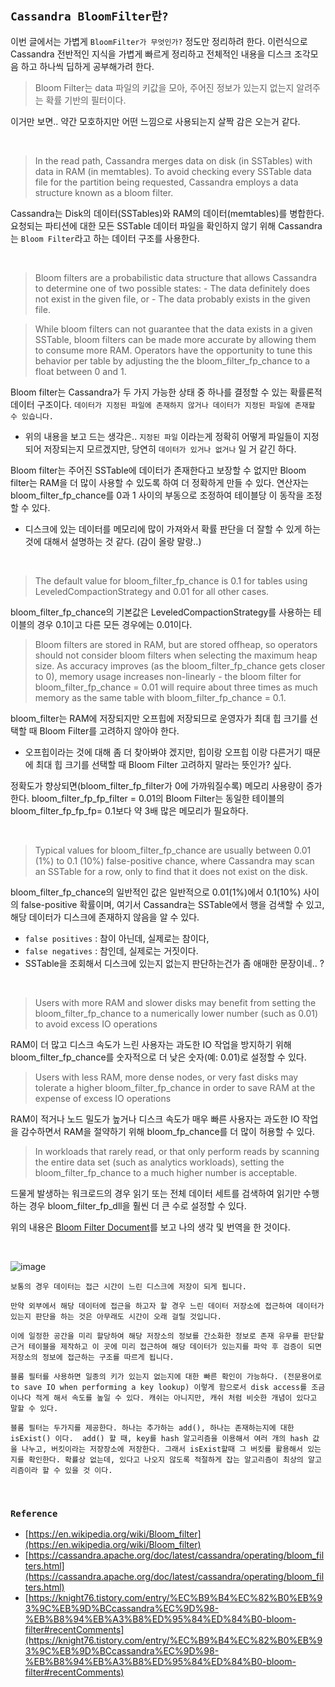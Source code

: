## `Cassandra BloomFilter란?`

이번 글에서는 가볍게 `BloomFilter가 무엇인가?` 정도만 정리하려 한다. 이런식으로 Cassandra 전반적인 지식을 가볍게 빠르게 정리하고 전체적인 내용을 디스크 조각모음 하고 하나씩 딥하게 공부해가려 한다.

> Bloom Filter는 data 파일의 키값을 모아, 주어진 정보가 있는지 없는지 알려주는 확률 기반의 필터이다.

이거만 보면.. 약간 모호하지만 어떤 느낌으로 사용되는지 살짝 감은 오는거 같다.

<br>

> In the read path, Cassandra merges data on disk (in SSTables) with data in RAM (in memtables). To avoid checking every SSTable data file for the partition being requested, Cassandra employs a data structure known as a bloom filter.

Cassandra는 Disk의 데이터(SSTables)와 RAM의 데이터(memtables)를 병합한다. 요청되는 파티션에 대한 모든 SSTable 데이터 파일을 확인하지 않기 위해 Cassandra는 `Bloom Filter`라고 하는 데이터 구조를 사용한다.

<br>

> Bloom filters are a probabilistic data structure that allows Cassandra to determine one of two possible states: - The data definitely does not exist in the given file, or - The data probably exists in the given file.

> While bloom filters can not guarantee that the data exists in a given SSTable, bloom filters can be made more accurate by allowing them to consume more RAM. Operators have the opportunity to tune this behavior per table by adjusting the the bloom_filter_fp_chance to a float between 0 and 1.

Bloom filter는 Cassandra가 두 가지 가능한 상태 중 하나를 결정할 수 있는 확률론적 데이터 구조이다. `데이터가 지정된 파일에 존재하지 않거나 데이터가 지정된 파일에 존재할 수 있습니다.` 

- 위의 내용을 보고 드는 생각은.. `지정된 파일` 이라는게 정확히 어떻게 파일들이 지정되어 저장되는지 모르겠지만, 당연히 `데이터가 있거나 없거나` 일 거 같긴 하다.
 
Bloom filter는 주어진 SSTable에 데이터가 존재한다고 보장할 수 없지만 Bloom filter는 RAM을 더 많이 사용할 수 있도록 하여 더 정확하게 만들 수 있다. 연산자는 bloom_filter_fp_chance를 0과 1 사이의 부동으로 조정하여 테이블당 이 동작을 조정할 수 있다.

- 디스크에 있는 데이터를 메모리에 많이 가져와서 확률 판단을 더 잘할 수 있게 하는 것에 대해서 설명하는 것 같다. (감이 올랑 말랑..)

<br>

> The default value for bloom_filter_fp_chance is 0.1 for tables using LeveledCompactionStrategy and 0.01 for all other cases.

bloom_filter_fp_chance의 기본값은 LeveledCompactionStrategy를 사용하는 테이블의 경우 0.1이고 다른 모든 경우에는 0.01이다.

> Bloom filters are stored in RAM, but are stored offheap, so operators should not consider bloom filters when selecting the maximum heap size. As accuracy improves (as the bloom_filter_fp_chance gets closer to 0), memory usage increases non-linearly - the bloom filter for bloom_filter_fp_chance = 0.01 will require about three times as much memory as the same table with bloom_filter_fp_chance = 0.1.

bloom_filter는 RAM에 저장되지만 오프힙에 저장되므로 운영자가 최대 힙 크기를 선택할 때 Bloom Filter를 고려하지 않아야 한다.

- 오프힙이라는 것에 대해 좀 더 찾아봐야 겠지만, 힙이랑 오프힙 이랑 다른거기 때문에 최대 힙 크기를 선택할 때 Bloom Filter 고려하지 말라는 뜻인가? 싶다.

정확도가 향상되면(bloom_filter_fp_filter가 0에 가까워질수록) 메모리 사용량이 증가한다. bloom_filter_fp_fp_filter = 0.01의 Bloom Filter는 동일한 테이블의 bloom_filter_fp_fp_fp= 0.1보다 약 3배 많은 메모리가 필요하다.

<br>

> Typical values for bloom_filter_fp_chance are usually between 0.01 (1%) to 0.1 (10%) false-positive chance, where Cassandra may scan an SSTable for a row, only to find that it does not exist on the disk.

bloom_filter_fp_chance의 일반적인 값은 일반적으로 0.01(1%)에서 0.1(10%) 사이의 false-positive 확률이며, 여기서 Cassandra는 SSTable에서 행을 검색할 수 있고, 해당 데이터가 디스크에 존재하지 않음을 알 수 있다.

- `false positives` : 참이 아닌데, 실제로는 참이다,  
- `false negatives` : 참인데, 실제로는 거짓이다.
- SSTable을 조회해서 디스크에 있는지 없는지 판단하는건가 좀 애매한 문장이네.. ?

<br>

> Users with more RAM and slower disks may benefit from setting the bloom_filter_fp_chance to a numerically lower number (such as 0.01) to avoid excess IO operations

RAM이 더 많고 디스크 속도가 느린 사용자는 과도한 IO 작업을 방지하기 위해 bloom_filter_fp_chance를 숫자적으로 더 낮은 숫자(예: 0.01)로 설정할 수 있다.

> Users with less RAM, more dense nodes, or very fast disks may tolerate a higher bloom_filter_fp_chance in order to save RAM at the expense of excess IO operations

RAM이 적거나 노드 밀도가 높거나 디스크 속도가 매우 빠른 사용자는 과도한 IO 작업을 감수하면서 RAM을 절약하기 위해 bloom_fp_chance를 더 많이 허용할 수 있다. 

> In workloads that rarely read, or that only perform reads by scanning the entire data set (such as analytics workloads), setting the bloom_filter_fp_chance to a much higher number is acceptable.

드물게 발생하는 워크로드의 경우 읽기 또는 전체 데이터 세트를 검색하여 읽기만 수행하는 경우 bloom_filter_fp_dll을 훨씬 더 큰 수로 설정할 수 있다.

위의 내용은 [Bloom Filter Document](https://cassandra.apache.org/doc/latest/cassandra/operating/bloom_filters.html)를 보고 나의 생각 및 번역을 한 것이다.

<br>


![image](https://github.com/wjdrbs96/Today-I-Learn/assets/45676906/bb9d1411-36b7-4538-8e90-042a0c1e7487)

```
보통의 경우 데이터는 접근 시간이 느린 디스크에 저장이 되게 됩니다.

만약 외부에서 해당 데이터에 접근을 하고자 할 경우 느린 데이터 저장소에 접근하여 데이터가 있는지 판단을 하는 것은 아무래도 시간이 오래 걸릴 것입니다.

이에 일정한 공간을 미리 할당하여 해당 저장소의 정보를 간소화한 정보로 존재 유무를 판단할 근거 테이블을 제작하고 이 곳에 미리 접근하여 해당 데이터가 있는지를 파악 후 검증이 되면 저장소의 정보에 접근하는 구조를 따르게 됩니다.

블룸 필터를 사용하면 일종의 키가 있는지 없는지에 대한 빠른 확인이 가능하다. (전문용어로 to save IO when performing a key lookup) 이렇게 함으로서 disk access를 조금이나다 적게 해서 속도를 높일 수 있다. 캐쉬는 아니지만, 캐쉬 처럼 비슷한 개념이 있다고 말할 수 있다.

블룸 필터는 두가지를 제공한다. 하나는 추가하는 add(), 하나는 존재하는지에 대한 isExist() 이다.  add() 할 때, key를 hash 알고리즘을 이용해서 여러 개의 hash 값을 나누고, 버킷이라는 저장장소에 저장한다. 그래서 isExist할때 그 버킷를 활용해서 있는지를 확인한다. 확률상 없는데, 있다고 나오지 않도록 적절하게 잡는 알고리즘이 최상의 알고리즘이라 할 수 있을 것 이다.
```


<br>

### `Reference`

- [https://en.wikipedia.org/wiki/Bloom_filter](https://en.wikipedia.org/wiki/Bloom_filter)
- [https://cassandra.apache.org/doc/latest/cassandra/operating/bloom_filters.html](https://cassandra.apache.org/doc/latest/cassandra/operating/bloom_filters.html)
- [https://knight76.tistory.com/entry/%EC%B9%B4%EC%82%B0%EB%93%9C%EB%9D%BCcassandra%EC%9D%98-%EB%B8%94%EB%A3%B8%ED%95%84%ED%84%B0-bloom-filter#recentComments](https://knight76.tistory.com/entry/%EC%B9%B4%EC%82%B0%EB%93%9C%EB%9D%BCcassandra%EC%9D%98-%EB%B8%94%EB%A3%B8%ED%95%84%ED%84%B0-bloom-filter#recentComments)